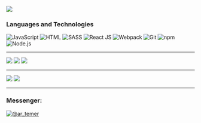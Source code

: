 <!-- ![](https://i.pinimg.com/originals/f2/9b/eb/f29beb1c29f82e9a6d0203486cce95b0.jpg) -->
![](https://i.pinimg.com/originals/9b/2b/2a/9b2b2a3a89e55d72d0bd6657cf7c6fd2.gif)
### Languages and Technologies
![JavaScript](https://img.shields.io/badge/-JavaScript-090909?style=for-the-badge&logo=JavaScript)
![HTML](https://img.shields.io/badge/-HTML-090909?style=for-the-badge&logo=html5)
![SASS](https://img.shields.io/badge/-SASS-090909?style=for-the-badge&logo=sass)
![React JS](https://img.shields.io/badge/-React-090909?style=for-the-badge&logo=React)
![Webpack](https://img.shields.io/badge/-Webpack-090909?style=for-the-badge&logo=Webpack)
![Git](https://img.shields.io/badge/-git-090909?style=for-the-badge&logo=git)
![npm](https://img.shields.io/badge/-npm-090909?style=for-the-badge&logo=npm)
![Node.js](https://img.shields.io/badge/-node.js-090909?style=for-the-badge&logo=Node.js)
____
![](http://github-profile-summary-cards.vercel.app/api/cards/profile-details?username=hamelons&theme=github_dark)
![](http://github-profile-summary-cards.vercel.app/api/cards/stats?username=hamelons&theme=github_dark)
![](http://github-profile-summary-cards.vercel.app/api/cards/productive-time?username=hamelons&theme=github_dark&utcOffset=8)
____
![](http://github-profile-summary-cards.vercel.app/api/cards/repos-per-language?username=hamelons&theme=github_dark)
![](http://github-profile-summary-cards.vercel.app/api/cards/most-commit-language?username=hamelons&theme=github_dark)
____

### **Messenger**:

<div id="badges">
  <a href="https://t.me/ar_temer">
    <img src="https://img.shields.io/badge/Telegram-blue?logo=telegram&logoColor=white&style=for-the-badge" alt="@ar_temer"/>
  </a>
</div>
